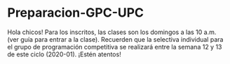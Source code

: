 # Preparacion-GPC-UPC
Hola chicos! 
Para los inscritos, las clases son los domingos a las 10 a.m. (ver guía para entrar a la clase).
Recuerden que la selectiva individual para el grupo de programación competitiva se realizará entre la semana 12 y 13 de este ciclo (2020-01). ¡Estén atentos!

